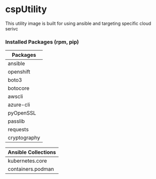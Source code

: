 # cspUtility

This utility image is built for using ansible and targeting specific cloud serivc

### Installed Packages (rpm, pip)
| Packages |
| ------- |
| ansible |
| openshift |
| boto3 |
| botocore |
| awscli | 
| azure-cli |
| pyOpenSSL |
| passlib |
| requests |
| cryptography |

| Ansible Collections |
| ------------------- |
| kubernetes.core |
| containers.podman |
